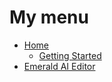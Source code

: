 # My menu
* [Home][home]
  * [Getting Started][Getting Started]
* [Emerald AI Editor][editor]

[home]: https://github.com/Black-Horizon-Studios/Emerald-AI/wiki
[Getting Started]: https://github.com/Black-Horizon-Studios/Emerald-AI/wiki/Getting-Started
[editor]: https://github.com/Black-Horizon-Studios/Emerald-AI/wiki/Emerald-AI-Editor